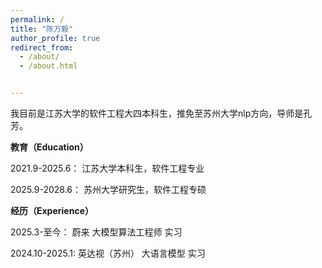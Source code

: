 ```yaml
---
permalink: /
title: "陈万毅"
author_profile: true
redirect_from: 
  - /about/
  - /about.html


---
```


我目前是江苏大学的软件工程大四本科生，推免至苏州大学nlp方向，导师是孔芳。



**教育（Education）**

2021.9-2025.6： 江苏大学本科生，软件工程专业

2025.9-2028.6： 苏州大学研究生，软件工程专硕



**经历（Experience）**

2025.3-至今： 蔚来    大模型算法工程师  实习

2024.10-2025.1: 英达视（苏州） 大语言模型  实习

